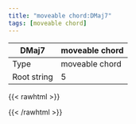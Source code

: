 ```yaml
---
title: "moveable chord:DMaj7"
tags: [moveable chord]
---
```


|DMaj7|moveable chord|
|---|---|
|Type|moveable chord|
|Root string|5|
{{< rawhtml >}}
<div class="container"></div>
<script>
const selector = '#container';
const chord = new ChordBox(selector);
chord.draw((new String("X5767X")));
</script>
{{< /rawhtml >}}
